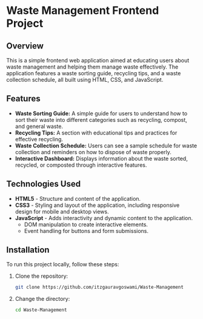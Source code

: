 # Waste Management Frontend Project

## Overview
This is a simple frontend web application aimed at educating users about waste management and helping them manage waste effectively. The application features a waste sorting guide, recycling tips, and a waste collection schedule, all built using HTML, CSS, and JavaScript.

## Features
- **Waste Sorting Guide:** A simple guide for users to understand how to sort their waste into different categories such as recycling, compost, and general waste.
- **Recycling Tips:** A section with educational tips and practices for effective recycling.
- **Waste Collection Schedule:** Users can see a sample schedule for waste collection and reminders on how to dispose of waste properly.
- **Interactive Dashboard:** Displays information about the waste sorted, recycled, or composted through interactive features.

## Technologies Used
- **HTML5** - Structure and content of the application.
- **CSS3** - Styling and layout of the application, including responsive design for mobile and desktop views.
- **JavaScript** - Adds interactivity and dynamic content to the application.
  - DOM manipulation to create interactive elements.
  - Event handling for buttons and form submissions.

## Installation

To run this project locally, follow these steps:

1. Clone the repository:
   ```bash
   git clone https://github.com/itzgauravgoswami/Waste-Management
   
2. Change the directory:
   ```bash
   cd Waste-Management

